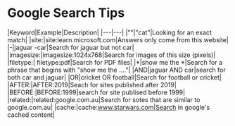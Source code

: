 # Google Search Tips

|Keyword|Example|Description|
|---|---|
|""|"cat"|Looking for an exact match|
|site:|site:learn.microsoft.com|Answers only come from this website|
|-|jaguar -car|Search for jaguar but not car|
|imagesize:|imagesize:1024x768|Search for images of this size (pixels)|
|filetype:| filetype:pdf|Search for PDF files|
|*|show me the *|Search for a phrase that begins with "show me the ...."|
|AND|jaguar AND car|search for both car and jaguar|
|OR|cricket OR football|Search for football or cricket|
|AFTER:|AFTER:2019|Seach for sites published after 2019|
|BEFORE:|BEFORE:1999|search for site publised before 1999|
|related:|related:google.com.au|Search for sotes that are similar to google.com.au|
|cache:|cache:www.starwars.com|Search in google's cached content|

